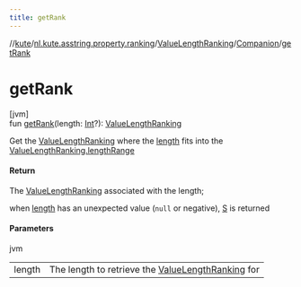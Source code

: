 ```yaml
---
title: getRank
---
```

//[kute](../../../../index.html)/[nl.kute.asstring.property.ranking](../../index.html)/[ValueLengthRanking](../index.html)/[Companion](index.html)/[getRank](get-rank.html)



# getRank



[jvm]\
fun [getRank](get-rank.html)(length: [Int](https://kotlinlang.org/api/latest/jvm/stdlib/kotlin/-int/index.html)?): [ValueLengthRanking](../index.html)



Get the [ValueLengthRanking](../index.html) where the [length](get-rank.html) fits into the [ValueLengthRanking.lengthRange](../length-range.html)



#### Return



The [ValueLengthRanking](../index.html) associated with the length;



when [length](get-rank.html) has an unexpected value (`null` or negative), [S](../-s/index.html) is returned



#### Parameters


jvm

| | |
|---|---|
| length | The length to retrieve the [ValueLengthRanking](../index.html) for |




